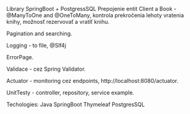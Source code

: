 Library
SpringBoot + PostgressSQL Prepojenie entit Client a Book - @ManyToOne and @OneToMany, kontrola prekročenia lehoty vratenia knihy, možnosť rezervovať a vratiť knihu.

Pagination and searching.

Logging - to file, @Slf4j

ErrorPage.

Validace - cez Spring Validator.

Actuator - monitoring cez endpoints, http://localhost:8080/actuator.

UnitTesty - controller, repository, service example.

Techologies:
Java
SpringBoot
Thymeleaf
PostgresSQL
